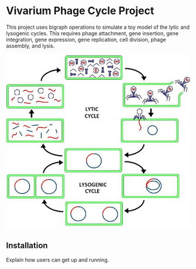# Vivarium Phage Cycle Project

This project uses bigraph operations to simulate a toy model
 of the lytic and lysogenic cycles. This requires phage 
 attachment, gene insertion, gene integration, gene expression, 
 gene replication, cell division, phage assembly, and lysis.

![phage](doc/_static/Phage.JPG)


## Installation

Explain how users can get up and running.

<!--
TODO: Fill in your own installation instructions. This might be as
simple as:

```
pip install <your package name>
```
-->
